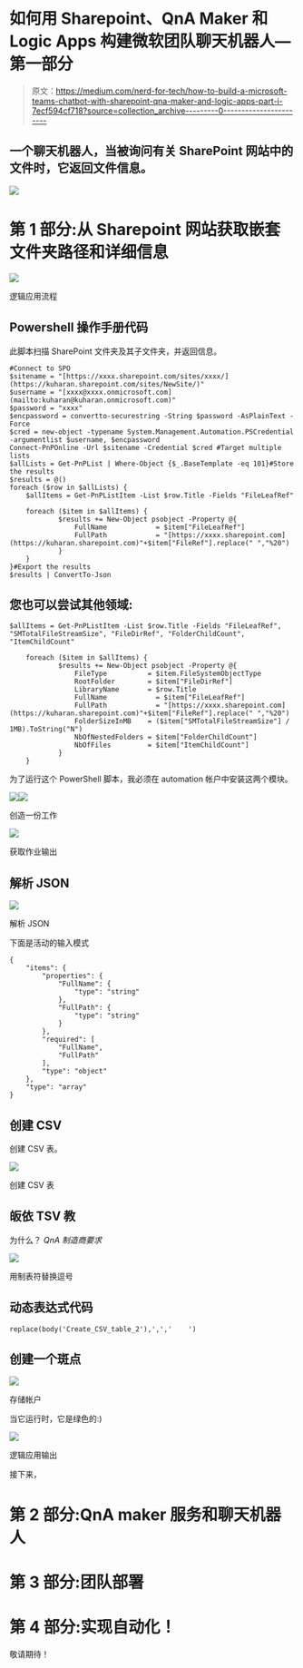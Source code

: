 # 如何用 Sharepoint、QnA Maker 和 Logic Apps 构建微软团队聊天机器人—第一部分

> 原文：<https://medium.com/nerd-for-tech/how-to-build-a-microsoft-teams-chatbot-with-sharepoint-qna-maker-and-logic-apps-part-i-7ecf594cf718?source=collection_archive---------0----------------------->

## 一个聊天机器人，当被询问有关 SharePoint 网站中的文件时，它返回文件信息。

![](img/7284d25b95a66f6f5f0fce4334d3bc1e.png)

# 第 1 部分:从 Sharepoint 网站获取嵌套文件夹路径和详细信息

![](img/e3b609aa5e55780e8c2058252cedbaa1.png)

逻辑应用流程

## Powershell 操作手册代码

此脚本扫描 SharePoint 文件夹及其子文件夹，并返回信息。

```
#Connect to SPO
$sitename = "[https://xxxx.sharepoint.com/sites/xxxx/](https://kuharan.sharepoint.com/sites/NewSite/)"
$username = "[xxxx@xxxx.onmicrosoft.com](mailto:kuharan@kuharan.onmicrosoft.com)"
$password = "xxxx"
$encpassword = convertto-securestring -String $password -AsPlainText -Force
$cred = new-object -typename System.Management.Automation.PSCredential -argumentlist $username, $encpassword
Connect-PnPOnline -Url $sitename -Credential $cred #Target multiple lists 
$allLists = Get-PnPList | Where-Object {$_.BaseTemplate -eq 101}#Store the results
$results = @()
foreach ($row in $allLists) {
    $allItems = Get-PnPListItem -List $row.Title -Fields "FileLeafRef"

    foreach ($item in $allItems) {
            $results += New-Object psobject -Property @{
                FullName            = $item["FileLeafRef"]
                FullPath            = "[https://xxxx.sharepoint.com](https://kuharan.sharepoint.com)"+$item["FileRef"].replace(" ","%20")
            }
    }
}#Export the results
$results | ConvertTo-Json
```

## 您也可以尝试其他领域:

```
$allItems = Get-PnPListItem -List $row.Title -Fields "FileLeafRef", "SMTotalFileStreamSize", "FileDirRef", "FolderChildCount", "ItemChildCount"

    foreach ($item in $allItems) {
            $results += New-Object psobject -Property @{
                FileType          = $item.FileSystemObjectType 
                RootFolder        = $item["FileDirRef"] 
                LibraryName       = $row.Title
                FullName            = $item["FileLeafRef"]
                FullPath            = "[https://xxxx.sharepoint.com](https://kuharan.sharepoint.com)"+$item["FileRef"].replace(" ","%20")
                FolderSizeInMB    = ($item["SMTotalFileStreamSize"] / 1MB).ToString("N")
                NbOfNestedFolders = $item["FolderChildCount"]
                NbOfFiles         = $item["ItemChildCount"]
            }
    }
```

为了运行这个 PowerShell 脚本，我必须在 automation 帐户中安装这两个模块。

![](img/26bd4f66276186558c425827567e9b43.png)![](img/efa739eae36aa1abd9bc67f896d82297.png)

创造一份工作

![](img/4e98e535f02eee3d75cb310869962208.png)

获取作业输出

## 解析 JSON

![](img/061a43bf741e9c30abbc3edb588fd0fb.png)

解析 JSON

下面是活动的输入模式

```
{
    "items": {
        "properties": {
            "FullName": {
                "type": "string"
            },
            "FullPath": {
                "type": "string"
            }
        },
        "required": [
            "FullName",
            "FullPath"
        ],
        "type": "object"
    },
    "type": "array"
}
```

## 创建 CSV

创建 CSV 表。

![](img/b3556b86995621510877eb970bd43b8b.png)

创建 CSV 表

## 皈依 TSV 教

为什么？ *QnA 制造商要求*

![](img/25cb1e578cd7b000182075b44f809101.png)

用制表符替换逗号

## 动态表达式代码

```
replace(body('Create_CSV_table_2'),',','    ')
```

## 创建一个斑点

![](img/fe13c57a39d8115c3bf0975fd11115f1.png)

存储帐户

当它运行时，它是绿色的:)

![](img/81356cc516c26fe3a36980f75a5afcf3.png)

逻辑应用输出

接下来，

# 第 2 部分:QnA maker 服务和聊天机器人

# 第 3 部分:团队部署

# 第 4 部分:实现自动化！

敬请期待！
